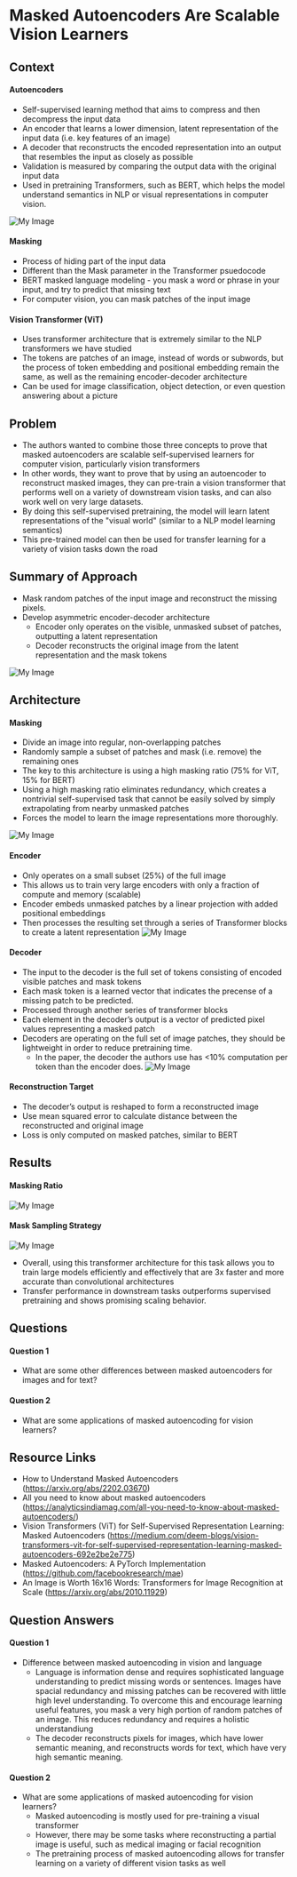 # Masked Autoencoders Are Scalable Vision Learners

## Context
#### Autoencoders
- Self-supervised learning method that aims to compress and then decompress the input data
- An encoder that learns a lower dimension, latent representation of the input data (i.e. key features of an image)
- A decoder that reconstructs the encoded representation into an output that resembles the input as closely as possible
- Validation is measured by comparing the output data with the original input data
- Used in pretraining Transformers, such as BERT, which helps the model understand semantics in NLP or visual representations in computer vision.

![My Image](maevl9.png)

#### Masking
- Process of hiding part of the input data
- Different than the Mask parameter in the Transformer psuedocode
- BERT masked language modeling - you mask a word or phrase in your input, and try to predict that missing text
- For computer vision, you can mask patches of the input image
#### Vision Transformer (ViT)
- Uses transformer architecture that is extremely similar to the NLP transformers we have studied
- The tokens are patches of an image, instead of words or subwords, but the process of token embedding and positional embedding remain the same, as well as the remaining encoder-decoder architecture
- Can be used for image classification, object detection, or even question answering about a picture

## Problem
- The authors wanted to combine those three concepts to prove that masked autoencoders are scalable self-supervised learners for computer vision, particularly vision transformers
- In other words, they want to prove that by using an autoencoder to reconstruct masked images, they can pre-train a vision transformer that performs well on a variety of downstream vision tasks, and can also work well on very large datasets.
- By doing this self-supervised pretraining, the model will learn latent representations of the "visual world" (similar to a NLP model learning semantics)
- This pre-trained model can then be used for transfer learning for a variety of vision tasks down the road


## Summary of Approach
- Mask random patches of the input image and reconstruct the missing pixels. 
- Develop asymmetric encoder-decoder architecture
  - Encoder only operates on the visible, unmasked subset of patches, outputting a latent representation
  - Decoder reconstructs the original image from the latent representation and the mask tokens

![My Image](maevl1.jpg)


## Architecture
#### Masking
  - Divide an image into regular, non-overlapping patches
  - Randomly sample a subset of patches and mask (i.e. remove) the remaining ones
  - The key to this architecture is using a high masking ratio (75% for ViT, 15% for BERT)
  - Using a high masking ratio eliminates redundancy, which creates a nontrivial self-supervised task that cannot be easily solved by simply extrapolating from nearby unmasked patches
  - Forces the model to learn the image representations more thoroughly.

![My Image](maevl3.jpg)

#### Encoder
  - Only operates on a small subset (25%) of the full image
  - This allows us to train very large encoders with only a fraction of compute and memory (scalable)
  - Encoder embeds unmasked patches by a linear projection with added positional embeddings
  - Then processes the resulting set through a series of Transformer blocks to create a latent representation 
![My Image](maevl10.jpg)

#### Decoder
  - The input to the decoder is the full set of tokens consisting of encoded visible patches and mask tokens
  - Each mask token is a learned vector that indicates the precense of a missing patch to be predicted. 
  - Processed through another series of transformer blocks
  - Each element in the decoder’s output is a vector of predicted pixel values representing a masked patch
  - Decoders are operating on the full set of image patches, they should be lightweight in order to reduce pretraining time. 
    - In the paper, the decoder the authors use has <10% computation per token than the encoder does. 
![My Image](maevl11.jpg)

#### Reconstruction Target
  - The decoder’s output is reshaped to form a reconstructed image
  - Use mean squared error to calculate distance between the reconstructed and original image
  - Loss is only computed on masked patches, similar to BERT

## Results
#### Masking Ratio
![My Image](maevl8.jpg)

#### Mask Sampling Strategy
![My Image](maevl7.jpg)

- Overall, using this transformer architecture for this task allows you to train large models efficiently and effectively that are 3x faster and more accurate than convolutional architectures
- Transfer performance in downstream tasks outperforms supervised pretraining and shows promising scaling behavior.


## Questions
#### Question 1
- What are some other differences between masked autoencoders for images and for text?
#### Question 2
- What are some applications of masked autoencoding for vision learners?


## Resource Links
- How to Understand Masked Autoencoders (https://arxiv.org/abs/2202.03670)
- All you need to know about masked autoencoders (https://analyticsindiamag.com/all-you-need-to-know-about-masked-autoencoders/)
- Vision Transformers (ViT) for Self-Supervised Representation Learning: Masked Autoencoders (https://medium.com/deem-blogs/vision-transformers-vit-for-self-supervised-representation-learning-masked-autoencoders-692e2be2e775)
- Masked Autoencoders: A PyTorch Implementation (https://github.com/facebookresearch/mae)
- An Image is Worth 16x16 Words: Transformers for Image Recognition at Scale (https://arxiv.org/abs/2010.11929)


## Question Answers
#### Question 1
- Difference between masked autoencoding in vision and language
  - Language is information dense and requires sophisticated language understanding to predict missing words or sentences. Images have spacial redundancy and missing patches can be recovered with little high level understanding. To overcome this and encourage learning useful features, you mask a very high portion of random patches of an image. This reduces redundancy and requires a holistic understandiung
  - The decoder reconstructs pixels for images, which have lower semantic meaning, and reconstructs words for text, which have very high semantic meaning.
#### Question 2
- What are some applications of masked autoencoding for vision learners?
  - Masked autoencoding is mostly used for pre-training a visual transformer
  - However, there may be some tasks where reconstructing a partial image is useful, such as medical imaging or facial recognition
  - The pretraining process of masked autoencoding allows for transfer learning on a variety of different vision tasks as well





